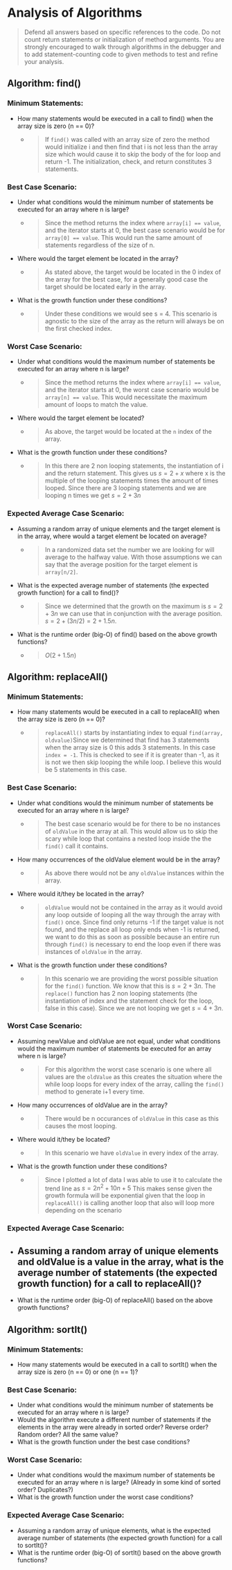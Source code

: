 # Analysis of Algorithms

> Defend all answers based on specific references to the code. Do not count return statements or initialization of method arguments. You are strongly encouraged to walk through algorithms in the debugger and to add statement-counting code to given methods to test and refine your analysis.

## Algorithm: find()

### Minimum Statements:

- How many statements would be executed in a call to find() when the array size is zero (n == 0)?
  - > If `find()` was called with an array size of zero the method would initialize i and then find that i is not less than the array size which would cause it to skip the body of the for loop and return -1. The initialization, check, and return constitutes 3 statements.

### Best Case Scenario:

- Under what conditions would the minimum number of statements be executed for an array where n is large?
  - > Since the method returns the index where `array[i] == value`, and the iterator starts at 0, the best case scenario would be for `array[0] == value`. This would run the same amount of statements regardless of the size of n.
- Where would the target element be located in the array?
  - > As stated above, the target would be located in the 0 index of the array for the best case, for a generally good case the target should be located early in the array.
- What is the growth function under these conditions?
  - > Under these conditions we would see s = 4. This scenario is agnostic to the size of the array as the return will always be on the first checked index.

### Worst Case Scenario:

- Under what conditions would the maximum number of statements be executed for an array where n is large?
  - > Since the method returns the index where `array[i] == value`, and the iterator starts at 0, the worst case scenario would be `array[n] == value`. This would necessitate the maximum amount of loops to match the value.
- Where would the target element be located?
  - > As above, the target would be located at the `n` index of the array.
- What is the growth function under these conditions?
  - > In this there are 2 non looping statements, the instantiation of i and the return statement. This gives us $s = 2 + x$ where x is the multiple of the looping statements times the amount of times looped. Since there are 3 looping statements and we are looping n times we get $s=2+3n$

### Expected Average Case Scenario:

- Assuming a random array of unique elements and the target element is in the array, where would a target element be located on average?
  - > In a randomized data set the number we are looking for will average to the halfway value. With those assumptions we can say that the average position for the target element is `array[n/2]`.
- What is the expected average number of statements (the expected growth function) for a call to find()?
  - > Since we determined that the growth on the maximum is $s=2+3n$ we can use that in conjunction with the average position. $s=2+(3n/2) = 2+1.5n$.
- What is the runtime order (big-O) of find() based on the above growth functions?
  - > $O(2+1.5n)$

## Algorithm: replaceAll()

### Minimum Statements:

- How many statements would be executed in a call to replaceAll() when the array size is zero (n == 0)?
  - > `replaceAll()` starts by instantiating index to equal `find(array, oldvalue)`Since we determined that find has 3 statements when the array size is 0 this adds 3 statements. In this case `index = -1`. This is checked to see if it is greater than -1, as it is not we then skip looping the while loop. I believe this would be 5 statements in this case.

### Best Case Scenario:

- Under what conditions would the minimum number of statements be executed for an array where n is large?
  - > The best case scenario would be for there to be no instances of `oldValue` in the array at all. This would allow us to skip the scary while loop that contains a nested loop inside the the `find()` call it contains.
- How many occurrences of the oldValue element would be in the array?
  - > As above there would not be any `oldValue` instances within the array.
- Where would it/they be located in the array?
  - > `oldValue` would not be contained in the array as it would avoid any loop outside of looping all the way through the array with `find()` once. Since find only returns -1 if the target value is not found, and the replace all loop only ends when -1 is returned, we want to do this as soon as possible because an entire run through `find()` is necessary to end the loop even if there was instances of `oldValue` in the array.
- What is the growth function under these conditions?
  - > In this scenario we are providing the worst possible situation for the `find()` function. We know that this is $s=2+3n$. The `replace()` function has 2 non looping statements (the instantiation of index and the statement check for the loop, false in this case). Since we are not looping we get $s=4+3n$.

### Worst Case Scenario:

- Assuming newValue and oldValue are not equal, under what conditions would the maximum number of statements be executed for an array where n is large?
  - > For this algorithm the worst case scenario is one where all values are the `oldValue` as this creates the situation where the while loop loops for every index of the array, calling the `find()` method to generate i+1 every time.
- How many occurrences of oldValue are in the array?
  - > There would be n occurances of `oldValue` in this case as this causes the most looping.
- Where would it/they be located?
  - > In this scenario we have `oldValue` in every index of the array.
- What is the growth function under these conditions?
  - > Since I plotted a lot of data I was able to use it to calculate the trend line as $s=2n^2+10n+5$ This makes sense given the growth formula will be exponential given that the loop in `replaceAll()` is calling another loop that also will loop more depending on the scenario

### Expected Average Case Scenario:

- ## Assuming a random array of unique elements and oldValue is a value in the array, what is the average number of statements (the expected growth function) for a call to replaceAll()?
- What is the runtime order (big-O) of replaceAll() based on the above growth functions?

## Algorithm: sortIt()

### Minimum Statements:

- How many statements would be executed in a call to sortIt() when the array size is zero (n == 0) or one (n == 1)?

### Best Case Scenario:

- Under what conditions would the minimum number of statements be executed for an array where n is large?
- Would the algorithm execute a different number of statements if the elements in the array were already in sorted order? Reverse order? Random order? All the same value?
- What is the growth function under the best case conditions?

### Worst Case Scenario:

- Under what conditions would the maximum number of statements be executed for an array where n is large? (Already in some kind of sorted order? Duplicates?)
- What is the growth function under the worst case conditions?

### Expected Average Case Scenario:

- Assuming a random array of unique elements, what is the expected average number of statements (the expected growth function) for a call to sortIt()?
- What is the runtime order (big-O) of sortIt() based on the above growth functions?
